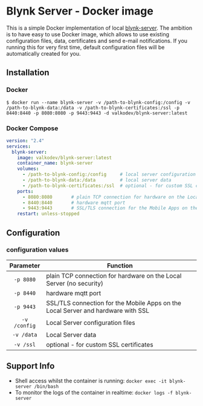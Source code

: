 # Blynk Server - Docker image
This is a simple Docker implementation of local [blynk-server](https://github.com/blynkkk/blynk-server). The ambition is to have easy to use Docker image, which allows to use existing configuration files, data, certificates and send e-mail notifications. If you running this for very first time, default configuration files will be automatically created for you.

## Installation

### Docker

```
$ docker run --name blynk-server -v /path-to-blynk-config:/config -v /path-to-blynk-data:/data -v /path-to-blynk-certificates:/ssl -p 8440:8440 -p 8080:8080 -p 9443:9443 -d valkodev/blynk-server:latest
```
### Docker Compose

```yml
version: "2.4"
services:
  blynk-server:
    image: valkodev/blynk-server:latest
    container_name: blynk-server
    volumes:
      - /path-to-blynk-config:/config     # local server configuration files
      - /path-to-blynk-data:/data         # local server data
      - /path-to-blynk-certificates:/ssl  # optional - for custom SSL certificates
    ports:
      - 8080:8080       # plain TCP connection for hardware on the Local Server (no security)
      - 8440:8440       # hardware mqtt port
      - 9443:9443       # SSL/TLS connection for the Mobile Apps on the Local Server and hardware with SSL  
    restart: unless-stopped
 ``` 
## Configuration
### configuration values

| Parameter | Function |
| :----: | --- |
| `-p 8080` | plain TCP connection for hardware on the Local Server (no security) |
| `-p 8440` | hardware mqtt port |
| `-p 9443` | SSL/TLS connection for the Mobile Apps on the Local Server and hardware with SSL  |
| `-v /config` | Local Server configuration files |
| `-v /data` | Local Server data |
| `-v /ssl` | optional - for custom SSL certificates |

## Support Info

* Shell access whilst the container is running: `docker exec -it blynk-server /bin/bash`
* To monitor the logs of the container in realtime: `docker logs -f blynk-server`

